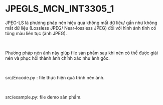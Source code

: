 # JPEGLS_MCN_INT3305_1
<p>JPEG-LS là phương pháp nén hiệu quả không mất dữ liệu/ gần như không mất dữ liệu (Lossless JPEG/ Near-lossless JPEG) đối với hình ảnh tĩnh có tông màu liên tục (ảnh JPEG).</p>
<br>

<p>Phương pháp nén ảnh này giúp file sản phẩm sau khi nén có thể được giải nén và phục hồi thành ảnh chính xác như ảnh gốc.</p>
<br>
<p>src/Encode.py : file thực hiện quá trình nén ảnh.</p><br>
<p>src/example.py: file demo sản phẩm.</p>
